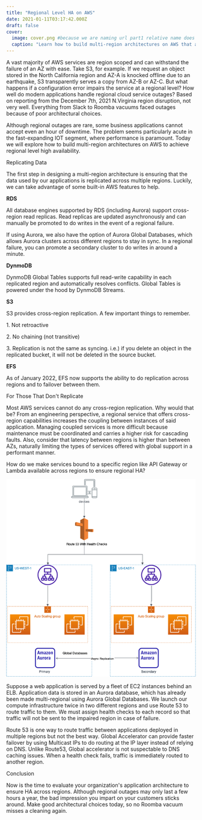 ```yaml
---
title: "Regional Level HA on AWS"
date: 2021-01-11T03:17:42.000Z
draft: false
cover:
  image: cover.png #because we are naming url part1 relative name does not work with routing system
  caption: "Learn how to build multi-region architectures on AWS that are resilient to regional disruptions."
---
```






A vast majority of AWS services are region scoped and can withstand the failure of an AZ with ease. Take S3, for example. If we request an object stored in the North California region and AZ-A is knocked offline due to an earthquake, S3 transparently serves a copy from AZ-B or AZ-C. But what happens if a configuration error impairs the service at a regional level? How well do modern applications handle regional cloud service outages? Based on reporting from the December 7th, 2021 N.Virginia region disruption, not very well. Everything from Slack to Roomba vacuums faced outages because of poor architectural choices.  

Although regional outages are rare, some business applications cannot accept even an hour of downtime. The problem seems particularly acute in the fast-expanding IOT segment, where performance is paramount. Today we will explore how to build multi-region architectures on AWS to achieve regional level high availability.

  

Replicating Data

The first step in designing a multi-region architecture is ensuring that the data used by our applications is replicated across multiple regions. Luckily, we can take advantage of some built-in AWS features to help.

  

**RDS**

All database engines supported by RDS (including Aurora) support cross-region read replicas. Read replicas are updated asynchronously and can manually be promoted to do writes in the event of a regional failure.

If using Aurora, we also have the option of Aurora Global Databases, which allows Aurora clusters across different regions to stay in sync. In a regional failure, you can promote a secondary cluster to do writes in around a minute.

  

**DynmoDB**

DynmoDB Global Tables supports full read-write capability in each replicated region and automatically resolves conflicts. Global Tables is powered under the hood by DynmoDB Streams.

  

**S3**

S3 provides cross-region replication. A few important things to remember.

1\. Not retroactive

2\. No chaining (not transitive)

3\. Replication is not the same as syncing. i.e.) if you delete an object in the replicated bucket, it will not be deleted in the source bucket.

  

**EFS**

As of January 2022, EFS now supports the ability to do replication across regions and to failover between them.

  

For Those That Don't Replicate

Most AWS services cannot do any cross-region replication. Why would that be? From an engineering perspective, a regional service that offers cross-region capabilities increases the coupling between instances of said application. Managing coupled services is more difficult because maintenance must be coordinated and carries a higher risk for cascading faults. Also, consider that latency between regions is higher than between AZs, naturally limiting the types of services offered with global support in a performant manner.

How do we make services bound to a specific region like API Gateway or Lambda available across regions to ensure regional HA?

  

  

![](diagram.png)

  

  

Suppose a web application is served by a fleet of EC2 instances behind an ELB. Application data is stored in an Aurora database, which has already been made multi-regional using Aurora Global Databases. We launch our compute infrastructure twice in two different regions and use Route 53 to route traffic to them. We must assign health checks to each record so that traffic will not be sent to the impaired region in case of failure.

Route 53 is one way to route traffic between applications deployed in multiple regions but not the best way. Global Accelerator can provide faster failover by using Multicast IPs to do routing at the IP layer instead of relying on DNS. Unlike Route53, Global accelerator is not suspectable to DNS caching issues. When a health check fails, traffic is immediately routed to another region. 

  

Conclusion

Now is the time to evaluate your organization's application architecture to ensure HA across regions. Although regional outages may only last a few hours a year, the bad impression you impart on your customers sticks around. Make good architectural choices today, so no Roomba vacuum misses a cleaning again.
